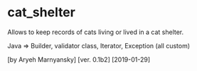 # cat_shelter
Allows to keep records of cats living or lived in a cat shelter.

Java => Builder, validator class, Iterator, Exception (all custom)

[by Aryeh Marnyansky] [ver. 0.1b2] [2019-01-29]
